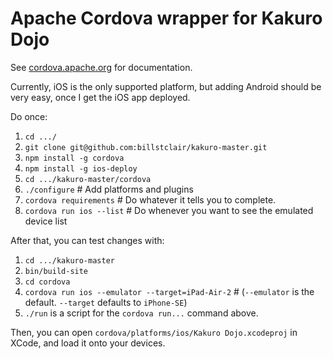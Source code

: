 # Apache Cordova wrapper for Kakuro Dojo

See [cordova.apache.org](https://cordova.apache.org/) for documentation.

Currently, iOS is the only supported platform, but adding Android should be very easy, once I get the iOS app deployed.

Do once:

1. `cd .../`
2. `git clone git@github.com:billstclair/kakuro-master.git`
3. `npm install -g cordova`
4. `npm install -g ios-deploy`
5. `cd .../kakuro-master/cordova`
6. `./configure`            # Add platforms and plugins
7. `cordova requirements`   # Do whatever it tells you to complete.
8. `cordova run ios --list` # Do whenever you want to see the emulated device list

After that, you can test changes with:

1. `cd .../kakuro-master`
2. `bin/build-site`
3. `cd cordova`
4. `cordova run ios --emulator --target=iPad-Air-2`  # (`--emulator` is the default. `--target` defaults to `iPhone-SE`)
5. `./run` is a script for the `cordova run...` command above.

Then, you can open `cordova/platforms/ios/Kakuro Dojo.xcodeproj` in XCode, and load it onto your devices.
